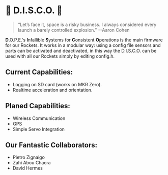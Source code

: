 # :rocket: D.I.S.C.O. :satellite:

> “Let’s face it, space is a risky business. I always considered every launch a barely controlled explosion.”  --Aaron Cohen

**D**.O.P.E.'s **I**nfallible **S**ystems for **C**onsistent **O**perations is the main firmware for our Rockets. 
It works in a modular way: using a config file sensors and parts can be activated and deactivated, in this way the D.I.S.C.O. can be used with all our Rockets simply by editing config.h.

## Current Capabilities:
- Logging on SD card (works on MKR Zero).
- Realtime acceleration and orientation.

## Planed Capabilities:

- Wireless Communication
- GPS
- Simple Servo Integration 

## Our Fantastic Collaborators:

- Pietro Zignaigo
- Zahi Abou Chacra
- David Hermes

